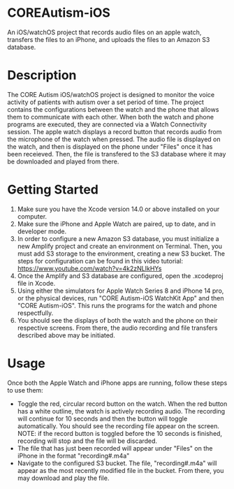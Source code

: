 # COREAutism-iOS
An iOS/watchOS project that records audio files on an apple watch, transfers the files to an iPhone, and uploads the files to an Amazon S3 database. 

# Description
The CORE Autism iOS/watchOS project is designed to monitor the voice activity of patients with autism over a set period of time.
The project contains the configurations between the watch and the phone that allows them to communicate with each other.
When both the watch and phone programs are executed, they are connected via a Watch Connectivity session. The apple watch displays a record button that records audio from the microphone of the watch when pressed. The audio file is displayed on the watch, and then is displayed on the phone under "Files" once it has been receieved. Then, the file is transfered to the S3 database where it may be downloaded and played from there.

# Getting Started
1. Make sure you have the Xcode version 14.0 or above installed on your computer.
2. Make sure the iPhone and Apple Watch are paired, up to date, and in developer mode.
3. In order to configure a new Amazon S3 database, you must initialize a new Amplify project and create an environment on Terminal. Then, you must add S3 storage to the environment, creating a new S3 bucket.
The steps for configuration can be found in this video tutorial: https://www.youtube.com/watch?v=4k2zNLIkHYs
4. Once the Amplify and S3 database are configured, open the .xcodeproj file in Xcode.
5. Using either the simulators for Apple Watch Series 8 and iPhone 14 pro, or the physical devices, run "CORE Autism-iOS WatchKit App" and then "CORE Autism-iOS". This runs the programs for the watch and phone respectfully.
6. You should see the displays of both the watch and the phone on their respective screens. From there, the audio recording and file transfers described above may be initiated.

# Usage
Once both the Apple Watch and iPhone apps are running, follow these steps to use them:

- Toggle the red, circular record button on the watch. When the red button has a white outline, the watch is actively recording audio. The recording will continue for 10 seconds and then the button will toggle automatically. You should see the recording file appear on the screen. NOTE: if the record button is toggled before the 10 seconds is finished, recording will stop and the file will be discarded.
- The file that has just been recorded will appear under "Files" on the iPhone in the format "recording#.m4a"
- Navigate to the configured S3 bucket. The file, "recording#.m4a" will appear as the most recently modified file in the bucket. From there, you may download and play the file.

